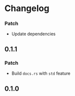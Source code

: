 # Changelog

### Patch

- Update dependencies

## 0.1.1

### Patch

- Build `docs.rs` with `std` feature

## 0.1.0
